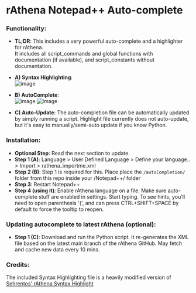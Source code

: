 # rAthena Notepad++ Auto-complete

### Functionality:  
- **TL;DR**: This includes a very powerful auto-complete and a highlighter for rAthena.  
It includes all script_commands and global functions with documentation (if available), and script_constants without documentation.

- **A) Syntax Highlighting**:  
![image](https://github.com/user-attachments/assets/9ecfcd8f-fd09-4378-862c-86a9538dbff4)

- **B) AutoComplete**:  
![image](https://github.com/user-attachments/assets/c660a6b9-0daa-4743-b4fd-0633b96836ea)
![image](https://github.com/user-attachments/assets/372e61c5-56f5-4abf-a3e3-6d1f0ca30b2f)

- **C) Auto-Update**:
The auto-completion file can be automatically updated by simply running a script. Highlight file currently does not auto-update, but it's easy to manually/semi-auto update if you know Python.

### Installation:
- **Optional Step**: Read the next section to update.
- **Step 1 (A)**: Language > User Defined Language > Define your language.. > Import > rathena_importme.xml
- **Step 2 (B)**: Step 1 is required for this. Place place the `/autoCompletion/` folder from this repo inside your /Notepad++/ folder
- **Step 3**: Restart Notepad++  
- **Step 4 (using it)**: Enable rAthena language on a file. Make sure auto-complete stuff are enabled in settings. Start typing. To see hints, you'll need to open parenthesis '(', and can press CTRL+SHIFT+SPACE by default to force the tooltip to reopen.  

### Updating autocomplete to latest rAthena (optional):
- **Step 1 (C)**: Download and run the Python script. It re-generates the XML file based on the latest main branch of the rAthena GitHub. May fetch and cache new data every 10 mins.

### Credits:
The included Syntax Highlighting file is a heavily modified version of [Sehrentos' rAthena Syntax Highlight](https://github.com/Sehrentos/rAthena-syntax-highlight/tree/master)
